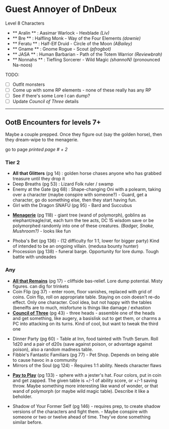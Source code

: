 # Guest Annoyer of DnDeux

Level 8 Characters

* ** Aralin **  : Aasimar Warlock - Hexblade _(Liv)_
* ** Bre **     : Halfling Monk - Way of the Four Elements _(downie)_
* ** Feratu **  : Half-Elf Druid - Circle of the Moon _(ABailey)_
* ** Gname **   : Gnome Rogue - Scout _(pfrogbot)_
* ** JASA **    : Human Barbarian - Path of the Totem Warrior _(Reviewbrah)_
* ** Nonnahs ** : Tiefling Sorcerer - Wild Magic  _(shannoN)_  (pronounced Na-noos)

TODO:

* [ ] Outfit monsters
* [ ] Come up with some RP elements - none of these really has any RP
* [ ] See if there's some Lore I can dump?
* [ ] Update _Council of Three_ details

----------

## OotB Encounters for levels 7+

Maybe a couple prepped.  Once they figure out (say the golden horse), then they dream-wipe
to the menagerie.

go to page _printed page # + 2_

### Tier 2

- **All that Glitters** (pg 14) : golden horse chases anyone who has grabbed treasure
      until they drop it
- Deep Breaths (pg 53) : Lizard Folk ruler / swamp 
- Enemy at the Gate (pg 68) : Shape-changing Oni with a polearm, taking over a character
      (maybe conspire with someone?) - Guard, get a character, go do something else, then
      they start having fun.
- Girl with the Dragon SNAFU (pg 95) - Bard and Succubus
* **[Menagerie](menagerie.md)** (pg 118) - giant tree (wand of polymorph), goblins as elephant/eagle/rat, each
  turn the tee acts, DC 15 wisdom save or be polymorphed randomly into one of these
  creatures.  _(Badger, Snake, Mushroom?)_ - looks like fun
- Phoba's Bet (pg 136) - (12 difficulty for 1:1, lower for bigger party) Kind of intended
  to be an ongoing villain.  (medusa bounty hunter)
- Procession (pg 138) - funeral barge.  Opportunity for lore dump.  Tough battle with
  undeades

### Any

* **[All that Remains](all-that-remains.md)** (pg 17) - cliffside bas-relief.  Lore dump potential.  Misty figures.
  can dig for trinkets 
* Coin Flip (pg 37) - enter room, floor vanishes, replaced with grid of coins. Coin flip,
  roll on appropriate table. Staying on coin doesn't re-do effect. Only one character.
  Cool idea, but not happy with the tables (beneifts are to much, misfortune is things
    like damage / exhastion
* **[Council of Three](council-of-three.md)** (pg 43) - three heads - assemble one of the heads and get something,
  like augery, a basislisk out to get them, or charms a PC into attacking on its turns.
  Kind of cool, but want to tweak the third one
- Dinner Party (pg 60) - Table at Inn, food tainted with Truth Serum. Roll 1d20 and a pair
  of d20s (save against poison, or advantage against poison), also a random madness
  table. 
- Fibble's Fantastic Familiars (pg 77) - Pet Shop.  Depends on being able to cause
havoc in a community
- Mirrors of the Soul (pg 124) - Requires 1:1 ability. Needs character flaws
* **[Pay to Play](pay-to-play.md)** (pg 133) - sphere with a jester's hat.  Four colors, put in coin and get
  zapped.  The given table is +/-1 of ability score, or +/-1 saving throw.  Maybe
  something more interesting like wand of wonder, or that wand of polymorph (or maybe
  wild magic table). Describe it like a beholder.
- Shadow of Your Former Self (pg 146) - requires prep, to create shadow versions of
  the characters and fight them.  - Maybe conspire with someone or two or twelve ahead
  of time.  They've done something similar before.


  
  
